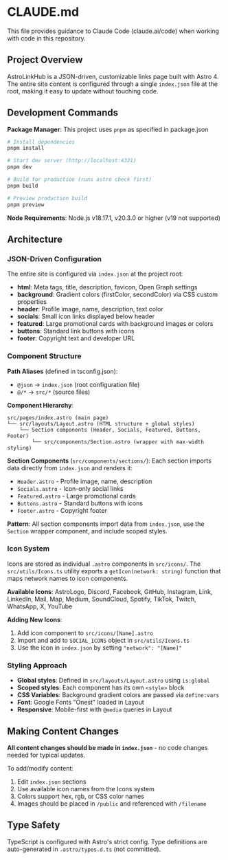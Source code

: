 # CLAUDE.md

This file provides guidance to Claude Code (claude.ai/code) when working with code in this repository.

## Project Overview

AstroLinkHub is a JSON-driven, customizable links page built with Astro 4. The entire site content is configured through a single `index.json` file at the root, making it easy to update without touching code.

## Development Commands

**Package Manager**: This project uses `pnpm` as specified in package.json

```bash
# Install dependencies
pnpm install

# Start dev server (http://localhost:4321)
pnpm dev

# Build for production (runs astro check first)
pnpm build

# Preview production build
pnpm preview
```

**Node Requirements**: Node.js v18.17.1, v20.3.0 or higher (v19 not supported)

## Architecture

### JSON-Driven Configuration

The entire site is configured via `index.json` at the project root:

- **html**: Meta tags, title, description, favicon, Open Graph settings
- **background**: Gradient colors (firstColor, secondColor) via CSS custom properties
- **header**: Profile image, name, description, text color
- **socials**: Small icon links displayed below header
- **featured**: Large promotional cards with background images or colors
- **buttons**: Standard link buttons with icons
- **footer**: Copyright text and developer URL

### Component Structure

**Path Aliases** (defined in tsconfig.json):
- `@json` → `index.json` (root configuration file)
- `@/*` → `src/*` (source files)

**Component Hierarchy**:
```
src/pages/index.astro (main page)
└── src/layouts/Layout.astro (HTML structure + global styles)
    └── Section components (Header, Socials, Featured, Buttons, Footer)
        └── src/components/Section.astro (wrapper with max-width styling)
```

**Section Components** (`src/components/sections/`):
Each section imports data directly from `index.json` and renders it:
- `Header.astro` - Profile image, name, description
- `Socials.astro` - Icon-only social links
- `Featured.astro` - Large promotional cards
- `Buttons.astro` - Standard buttons with icons
- `Footer.astro` - Copyright footer

**Pattern**: All section components import data from `index.json`, use the `Section` wrapper component, and include scoped styles.

### Icon System

Icons are stored as individual `.astro` components in `src/icons/`. The `src/utils/Icons.ts` utility exports a `getIcon(network: string)` function that maps network names to icon components.

**Available Icons**:
AstroLogo, Discord, Facebook, GitHub, Instagram, Link, LinkedIn, Mail, Map, Medium, SoundCloud, Spotify, TikTok, Twitch, WhatsApp, X, YouTube

**Adding New Icons**:
1. Add icon component to `src/icons/[Name].astro`
2. Import and add to `SOCIAL_ICONS` object in `src/utils/Icons.ts`
3. Use the icon in `index.json` by setting `"network": "[Name]"`

### Styling Approach

- **Global styles**: Defined in `src/layouts/Layout.astro` using `is:global`
- **Scoped styles**: Each component has its own `<style>` block
- **CSS Variables**: Background gradient colors are passed via `define:vars`
- **Font**: Google Fonts "Onest" loaded in Layout
- **Responsive**: Mobile-first with `@media` queries in Layout

## Making Content Changes

**All content changes should be made in `index.json`** - no code changes needed for typical updates.

To add/modify content:
1. Edit `index.json` sections
2. Use available icon names from the Icons system
3. Colors support hex, rgb, or CSS color names
4. Images should be placed in `/public` and referenced with `/filename`

## Type Safety

TypeScript is configured with Astro's strict config. Type definitions are auto-generated in `.astro/types.d.ts` (not committed).

